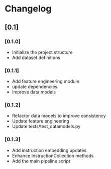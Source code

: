 # Changelog

## [0.1]

### [0.1.0]
- Initialize the project structure
- Add dataset definitions

### [0.1.1]
- Add feature engineering module
- update dependencies
- Improve data models

### [0.1.2]
- Refactor data models to improve consistency
- Update feature engineering
- Update tests/test_datamodels.py

### [0.1.3]
- Add instruction embedding updates
- Enhance InstructionCollection methods
- Add the main pipeline script
